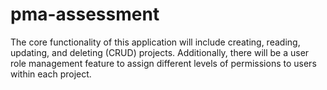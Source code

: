 # pma-assessment
The core functionality of this application will include creating, reading, updating, and deleting (CRUD) projects. Additionally, there will be a user role management feature to assign different levels of permissions to users within each project.
